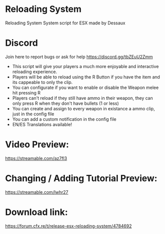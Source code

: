 # Reloading System
Reloading System System script for ESX made by Dessaux

# Discord
Join here to report bugs or ask for help
https://discord.gg/tbZEuU2Zmm

* This script will give your players a much more enjoyable and interactive reloading experience.
* Players will be able to reload using the R Button if you have the item and its cappeable to only the clip.
* You can configurate if you want to enable or disable the Weapon melee hit pressing R
* Players can't reload if they still have ammo in their weapon, they can only press R when they don't have bullets (1 or less)
* You can create and assign to every weapon in existance a ammo clip, just in the config file
* You can add a custom notification in the config file
* EN/ES Translations available!

# Video Preview:
https://streamable.com/az7fl3

# Changing / Adding Tutorial Preview:
https://streamable.com/lwhr27

# Download link:

https://forum.cfx.re/t/release-esx-reloading-system/4784692
